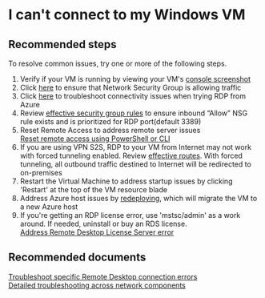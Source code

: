 <properties  
	pageTitle="I can't connect to my Windows VM"
	description="I can't connect to my Windows VM"
	service="microsoft.compute"
	resource="virtualmachines"
	authors="kasparks"
	displayOrder="1"
	selfHelpType="resource"
	supportTopicIds=""
	resourceTags="windows, windowsSQL"
	productPesIds=""
	cloudEnvironments="MoonCake"
/>

# I can't connect to my Windows VM

## **Recommended steps**
To resolve common issues, try one or more of the following steps.

1. Verify if your VM is running by viewing your VM's [console screenshot](data-blade:Microsoft_Azure_Compute.VirtualMachineSerialConsoleLogBlade)
2. Click [here](data-blade:microsoft_azure_network.verifyipflowblade) to ensure that Network Security Group is allowing traffic
3. Click [here](data-blade:microsoft_azure_network.NetworkWatcherConnectivityBlade) to troubleshoot connectivity issues when trying RDP from Azure
4. Review [effective security group rules](data-blade:Microsoft_Azure_Network.EffectiveSecurityRulesBlade) to ensure inbound “Allow” NSG rule exists and is prioritized for RDP port(default 3389)
5. Reset Remote Access to address remote server issues <br>
[Reset remote access using PowerShell or CLI](https://docs.azure.cn/virtual-machines/windows/troubleshoot-rdp-connection#fix-common-remote-desktop-errors)
6. If you are using VPN S2S, RDP to your VM from Internet may not work with forced tunneling enabled. Review [effective routes](data-blade:Microsoft_Azure_Network.EffectiveRoutesBlade). With forced tunneling, all outbound traffic destined to Internet will be redirected to on-premises
7. Restart the Virtual Machine to address startup issues by clicking 'Restart' at the top of the VM resource blade
8. Address Azure host issues by [redeploying](data-blade:Microsoft_Azure_Compute.VirtualMachineRedeployViewModel), which will migrate the VM to a new Azure host
9. If you're getting an RDP license error, use 'mstsc/admin' as a work around. If needed, uninstall or buy an RDS license. <br>
[Address Remote Desktop License Server error](https://docs.azure.cn/virtual-machines/windows/troubleshoot-specific-rdp-errors#rdplicense)

## **Recommended documents**
[Troubleshoot specific Remote Desktop connection errors](https://docs.azure.cn/virtual-machines/windows/troubleshoot-rdp-connection) <br>
[Detailed troubleshooting across network components](https://docs.azure.cn/virtual-machines/windows/detailed-troubleshoot-rdp/)
